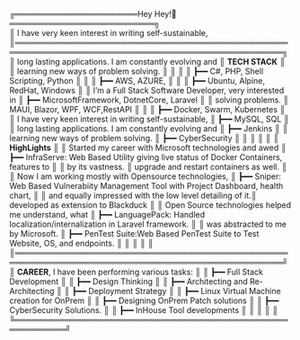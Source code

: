 ╔══════════════════════Hey Hey!👋══════════════════════════╗                                                             
║  I have very keen interest in writing self-sustainable,   ║══════════════════════════════════════════════════════════════════════════════════════════════════╗ 
║  long lasting applications. I am constantly evolving and  ║                      **TECH STACK**                                                              ║    
║  learning new ways of problem solving.                    ║                                                                                                  ║
║                                                           ║         ┣━━ C#, PHP, Shell Scripting, Python                                                     ║
║                                                           ║         ┣━━ AWS, AZURE,                                                                          ║
║                                                           ║         ┣━━ Ubuntu, Alpine, RedHat, Windows                                                      ║
║ I’m a Full Stack Software Developer, very interested in   ║         ┣━━ MicrosoftFramework, DotnetCore, Laravel                                              ║
║ solving problems.                                         ║             MAUI, Blazor, WPF, WCF,RestAPI                                                       ║
║                                                           ║         ┣━━ Docker, Swarm, Kubernetes                                                            ║
║  I have very keen interest in writing self-sustainable,   ║         ┣━━ MySQL, SQL                                                                           ║
║  long lasting applications. I am constantly evolving and  ║         ┣━━ Jenkins                                                                              ║
║  learning new ways of problem solving.                    ║         ┣━━ CyberSecurity                                                                        ║
║                                                           ║                                                                                                  ║
║                                                           ║                     **HighLights**                                                               ║
║  Started my career with Microsoft technologies and awed   ║         ┣━━ InfraServe: Web Based Utility giving live status of Docker Containers, features to   ║
║  by its vastness.                                         ║                         upgrade and restart containers as well.                                  ║
║  Now I am working mostly with Opensource technologies,    ║         ┣━━ Sniper: Web Based Vulnerabiity Management Tool with Project Dashboard, health chart, ║
║  and equally impressed with the low level detailing of it.║                     developed as extension to Blackduck                                          ║
║  Open Source technologies helped me understand, what      ║         ┣━━ LanguagePack: Handled localization/internalization in Laravel framework.             ║
║  was abstracted to me by Microsoft.                       ║         ┣━━ PenTest Suite:Web Based PenTest Suite to Test Website, OS, and endpoints.            ║
║                                                           ║                                                                                                  ║
║                                                           ║══════════════════════════════════════════════════════════════════════════════════════════════════╝ 
║   **CAREER**, I have been performing various tasks:       ║ 
║    ┣━━ Full Stack Development                             ║ 
║    ┣━━ Design Thinking                                    ║ 
║    ┣━━ Architecting and Re-Architecting                   ║ 
║    ┣━━ Deployment Strategy                                ║ 
║    ┣━━ Linux Virtual Machine creation for OnPrem          ║ 
║    ┣━━ Designing OnPrem Patch solutions                   ║ 
║    ┣━━ CyberSecurity Solutions.                           ║ 
║    ┣━━ InHouse Tool developments                          ║ 
║                                                           ║ 
║                                                           ║ 
╚═══════════════════════════════════════════════════════════╝  
                                                                                

